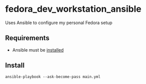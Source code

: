 # fedora_dev_workstation_ansible
Uses Ansible to configure my personal Fedora setup

## Requirements
- Ansible must be [installed](https://docs.ansible.com/ansible/2.9/installation_guide/intro_installation.html#installing-ansible-on-rhel-centos-or-fedora)

## Install
```ansible-playbook --ask-become-pass main.yml```